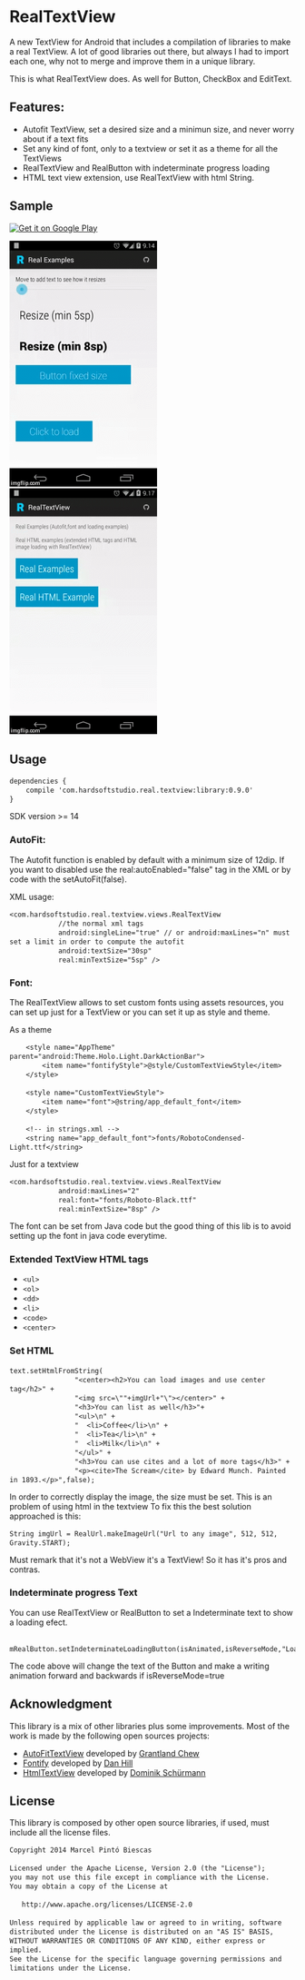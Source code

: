 # RealTextView

A new TextView for Android that includes a compilation of libraries to make a real TextView.
A lot of good libraries out there, but always I had to import each one, why not to merge and improve
them in a unique library.

This is what RealTextView does. As well for Button, CheckBox and EditText.

## Features:

* Autofit TextView, set a desired size and a minimun size, and never worry about if a text fits</li>
* Set any kind of font, only to a textview or set it as a theme for all the TextViews</li>
* RealTextView and RealButton with indeterminate progress loading</li>
* HTML text view extension, use RealTextView with html String.</li>

## Sample

[![Get it on Google Play](http://www.android.com/images/brand/get_it_on_play_logo_small.png)](http://play.google.com/store/apps/details?id=org.hardsoft.real.textview)

![Example Image](/web_resources/rtv_sample.gif?raw=true) ![Example Image](/web_resources/rtv_html.gif?raw=true)

## Usage

```
dependencies {
    compile 'com.hardsoftstudio.real.textview:library:0.9.0'
}
```

SDK version >= 14

### AutoFit:

The Autofit function is enabled by default with a minimum size of 12dip. If you want to disabled use
the real:autoEnabled="false" tag in the XML or by code with the setAutoFit(false).

XML usage:

```
<com.hardsoftstudio.real.textview.views.RealTextView
            //the normal xml tags
            android:singleLine="true" // or android:maxLines="n" must set a limit in order to compute the autofit
            android:textSize="30sp"
            real:minTextSize="5sp" />
```

### Font:

The RealTextView allows to set custom fonts using assets resources, you can set up just for a TextView
or you can set it up as style and theme.

As a theme

```
    <style name="AppTheme" parent="android:Theme.Holo.Light.DarkActionBar">
        <item name="fontifyStyle">@style/CustomTextViewStyle</item>
    </style>

    <style name="CustomTextViewStyle">
        <item name="font">@string/app_default_font</item>
    </style>

    <!-- in strings.xml -->
    <string name="app_default_font">fonts/RobotoCondensed-Light.ttf</string>
```

Just for a textview

```
<com.hardsoftstudio.real.textview.views.RealTextView
            android:maxLines="2"
            real:font="fonts/Roboto-Black.ttf"
            real:minTextSize="8sp" />
```

The font can be set from Java code but the good thing of this lib is to avoid setting up the font in
java code everytime.

### Extended TextView HTML tags

* ``<ul>``
* ``<ol>``
* ``<dd>``
* ``<li>``
* ``<code>``
* ``<center>``

### Set HTML

```
text.setHtmlFromString(
                "<center><h2>You can load images and use center tag</h2>" +
                "<img src=\""+imgUrl+"\"></center>" +
                "<h3>You can list as well</h3>"+
                "<ul>\n" +
                "  <li>Coffee</li>\n" +
                "  <li>Tea</li>\n" +
                "  <li>Milk</li>\n" +
                "</ul>" +
                "<h3>You can use cites and a lot of more tags</h3>" +
                "<p><cite>The Scream</cite> by Edward Munch. Painted in 1893.</p>",false);
```

In order to correctly display the image, the size must be set. This is an problem of using html in the textview
To fix this the best solution approached is this:
```
String imgUrl = RealUrl.makeImageUrl("Url to any image", 512, 512, Gravity.START);
```

Must remark that it's not a WebView it's a TextView! So it has it's pros and contras.

### Indeterminate progress Text

You can use RealTextView or RealButton to set a Indeterminate text to show a loading efect.
```
    mRealButton.setIndeterminateLoadingButton(isAnimated,isReverseMode,"Loading...");
```
The code above will change the text of the Button and make a writing animation forward and backwards if
isReverseMode=true

## Acknowledgment

This library is a mix of other libraries plus some improvements. Most of the work is made by the following open sources projects:

* [AutoFitTextView](https://github.com/grantland/android-autofittextview) developed by [Grantland Chew](https://github.com/grantland)
* [Fontify](https://github.com/danh32/Fontify) developed by [Dan Hill](https://github.com/danh32)
* [HtmlTextView](https://github.com/dschuermann/html-textview) developed by [Dominik Schürmann](https://github.com/dschuermann)


## License

This library is composed by other open source libraries, if used, must include all the license files.

    Copyright 2014 Marcel Pintó Biescas

    Licensed under the Apache License, Version 2.0 (the "License");
    you may not use this file except in compliance with the License.
    You may obtain a copy of the License at

       http://www.apache.org/licenses/LICENSE-2.0

    Unless required by applicable law or agreed to in writing, software
    distributed under the License is distributed on an "AS IS" BASIS,
    WITHOUT WARRANTIES OR CONDITIONS OF ANY KIND, either express or implied.
    See the License for the specific language governing permissions and
    limitations under the License.
